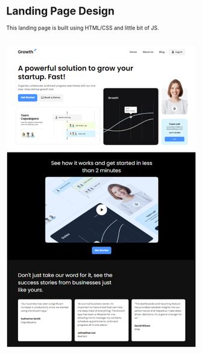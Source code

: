 # Landing Page Design

This landing page is built using HTML/CSS and little bit of JS. 

<img src="./images/screen.png" width="500" style="display: block; margin: 40px auto">